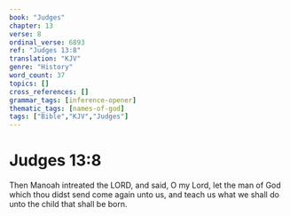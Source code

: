 ```yaml
---
book: "Judges"
chapter: 13
verse: 8
ordinal_verse: 6893
ref: "Judges 13:8"
translation: "KJV"
genre: "History"
word_count: 37
topics: []
cross_references: []
grammar_tags: [inference-opener]
thematic_tags: [names-of-god]
tags: ["Bible","KJV","Judges"]
---
```


# Judges 13:8

Then Manoah intreated the LORD, and said, O my Lord, let the man of God which thou didst send come again unto us, and teach us what we shall do unto the child that shall be born.
